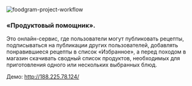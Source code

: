 ![foodgram-project-workflow](https://github.com/inood/foodgram-project/workflows/foodgram-project-workflow/badge.svg)

### «Продуктовый помощник».
Это онлайн-сервис, где пользователи могут публиковать рецепты, подписываться на публикации других пользователей, добавлять понравившиеся рецепты в список «Избранное», а перед походом в магазин скачивать сводный список продуктов, необходимых для приготовления одного или нескольких выбранных блюд.

Демо: http://188.225.78.124/
